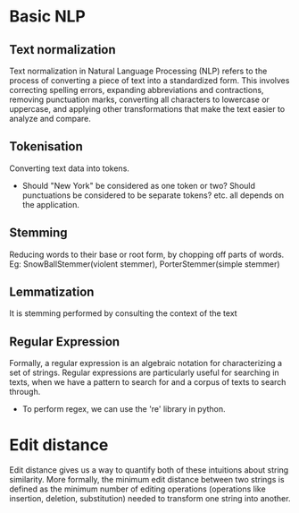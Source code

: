 # Basic NLP

## Text normalization
Text normalization in Natural Language Processing (NLP) refers to the process of converting a piece of text into a standardized form. This involves correcting spelling errors, expanding abbreviations and contractions, removing punctuation marks, converting all characters to lowercase or uppercase, and applying other transformations that make the text easier to analyze and compare.

## Tokenisation
Converting text data into tokens.
- Should "New York" be considered as one token or two? Should punctuations be considered to be separate tokens? etc. all depends on the application. 

## Stemming
Reducing words to their base or root form, by chopping off parts of words.
Eg: SnowBallStemmer(violent stemmer), PorterStemmer(simple stemmer)

## Lemmatization
It is stemming performed by consulting the context of the text

## Regular Expression
Formally, a regular expression is an algebraic notation for characterizing a set of strings. Regular expressions are particularly useful for searching in texts, when we have a pattern to search for and a corpus of texts to search through.
- To perform regex, we can use the 're' library in python.

# Edit distance
Edit distance gives us a way to quantify both of these intuitions about string similarity. More formally, the minimum edit distance between two strings is defined as the minimum number of editing operations (operations like insertion, deletion, substitution) needed to transform one string into another.



